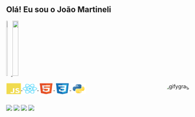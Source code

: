 ## Olá! Eu sou o João Martineli 
<div style="display:flex;">
  <a href="https://github.com/JMartineli">
  <img height="150em" width="30%" src="https://github-readme-stats.vercel.app/api?username=JMartineli&show_icons=true&theme=gruvbox&include_all_commits=true&count_private=true"/>
  <img height="150em" width="60%" src="https://github-readme-stats.vercel.app/api/top-langs/?username=JMartineli&layout=compact&langs_count=7&theme=gruvbox"/>
</div>

<div style="display: inline_block"><br>
  <img align="center" alt="JM-Js" height="30" width="40" src="https://raw.githubusercontent.com/devicons/devicon/master/icons/javascript/javascript-plain.svg">
  <img align="center" alt="JM-React" height="30" width="40" src="https://raw.githubusercontent.com/devicons/devicon/master/icons/react/react-original.svg">
  <img align="center" alt="JM-HTML" height="30" width="40" src="https://raw.githubusercontent.com/devicons/devicon/master/icons/html5/html5-original.svg">
  <img align="center" alt="JM-CSS" height="30" width="40" src="https://raw.githubusercontent.com/devicons/devicon/master/icons/css3/css3-original.svg">
  <img align="center" alt="JM-Python" height="30" width="40" src="https://raw.githubusercontent.com/devicons/devicon/master/icons/python/python-original.svg">
  <img align="right" alt="gifygragu" height="150" style="border-radius:50px;" src="https://static.wikia.nocookie.net/starwars/images/4/43/TheChild-Fathead.png/revision/latest?cb=20201031231040">
</div>
</div>
  
 ##
  
 <div>
    <a href="https://www.youtube.com/channel/UCC3e8SSX2A4aAONocKi67qA"><img src="https://img.shields.io/badge/YouTube-FF0000?style=for-the-badge&logo=youtube&logoColor=white" target="_blank"></a>
  <a href="https://www.instagram.com/jmartineli08/"><img src="https://img.shields.io/badge/-Instagram-%23E4405F?style=for-the-badge&logo=instagram&logoColor=white" target="_blank"></a>
  <a href = ":mailto:joao.martineli.08@outlook.com"><img src="https://img.shields.io/badge/-Gmail-%23333?style=for-the-badge&logo=gmail&logoColor=white" target="_blank"></a>
  <a href="https://www.linkedin.com/in/jmartineli/"><img src="https://img.shields.io/badge/-LinkedIn-%230077B5?style=for-the-badge&logo=linkedin&logoColor=white" target="_blank"></a> 
 </div>
